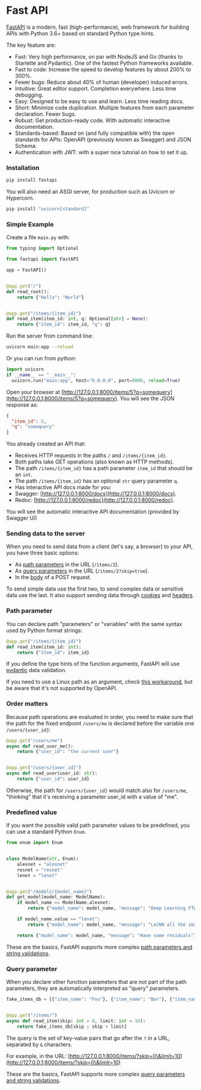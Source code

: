 # Fast API

[FastAPI](https://fastapi.tiangolo.com/) is a modern, fast (high-performance), web framework for building APIs with Python 3.6+ based on standard Python type hints.

The key feature are:

* Fast: Very high performance, on par with NodeJS and Go (thanks to Starlette and Pydantic). One of the fastest Python frameworks available.
* Fast to code: Increase the speed to develop features by about 200% to 300%.
* Fewer bugs: Reduce about 40% of human (developer) induced errors.
* Intuitive: Great editor support. Completion everywhere. Less time debugging.
* Easy: Designed to be easy to use and learn. Less time reading docs.
* Short: Minimize code duplication. Multiple features from each parameter declaration. Fewer bugs.
* Robust: Get production-ready code. With automatic interactive documentation.
* Standards-based: Based on (and fully compatible with) the open standards for APIs: OpenAPI (previously known as Swagger) and JSON Schema.
* Authentication with JWT: with a super nice tutorial on how to set it up.

### Installation

```bash
pip install fastapi
```

You will also need an ASGI server, for production such as Uvicorn or Hypercorn.

```bash
pip install "uvicorn[standard]"
```

### Simple Example

Create a file `main.py` with:

```python
from typing import Optional

from fastapi import FastAPI

app = FastAPI()


@app.get("/")
def read_root():
    return {"Hello": "World"}


@app.get("/items/{item_id}")
def read_item(item_id: int, q: Optional[str] = None):
    return {"item_id": item_id, "q": q}

```

Run the server from command line:

```bash
uvicorn main:app --reload
```

Or you can run from python:

```python
import uvicorn
if __name__ == "__main__":
  uvicorn.run("main:app", host="0.0.0.0", port=8000, reload=True)
```

Open your browser at [http://127.0.0.1:8000/items/5?q=somequery](http://127.0.0.1:8000/items/5?q=somequery). You will see the JSON response as:

```json
{
  "item_id": 5,
  "q": "somequery"
}
```

You already created an API that:

* Receives HTTP requests in the paths `/` and `/items/{item_id}`.
* Both paths take GET operations (also known as HTTP methods).
* The path `/items/{item_id}` has a path parameter `item_id` that should be an `int`.
* The path `/items/{item_id}` has an optional `str` query parameter `q`.
* Has interactive API docs made for you:
* Swagger: [http://127.0.0.1:8000/docs](http://127.0.0.1:8000/docs).
* Redoc: [http://127.0.0.1:8000/redoc](http://127.0.0.1:8000/redoc).

You will see the automatic interactive API documentation (provided by Swagger UI)

### Sending data to the server

When you need to send data from a client (let's say, a browser) to your API, you have three basic options:

* As [path parameters](https://lyz-code.github.io/blue-book/fastapi/#path-parameters) in the URL (`/items/2`).
* As [query parameters](https://lyz-code.github.io/blue-book/fastapi/#query-parameters) in the URL (`/items/2?skip=true`).
* In the [body](https://lyz-code.github.io/blue-book/fastapi/#body-requests) of a POST request.

To send simple data use the first two, to send complex data or sensitive data use the last. It also support sending data through [cookies](https://fastapi.tiangolo.com/tutorial/cookie-params/) and [headers](https://fastapi.tiangolo.com/tutorial/header-params/).

### Path parameter

You can declare path "parameters" or "variables" with the same syntax used by Python format strings:

```python
@app.get("/items/{item_id}")
def read_item(item_id: int):
    return {"item_id": item_id}
```

If you define the type hints of the function arguments, FastAPI will use [pydantic](https://lyz-code.github.io/blue-book/coding/python/pydantic/) data validation.

If you need to use a Linux path as an argument, check [this workaround](https://fastapi.tiangolo.com/tutorial/path-params/#path-parameters-containing-paths), but be aware that it's not supported by OpenAPI.

### Order matters

Because path operations are evaluated in order, you need to make sure that the path for the fixed endpoint `/users/me` is declared before the variable one `/users/{user_id}`:

```python
@app.get("/users/me")
async def read_user_me():
    return {"user_id": "the current user"}


@app.get("/users/{user_id}")
async def read_user(user_id: str):
    return {"user_id": user_id}
```

Otherwise, the path for `/users/{user_id}` would match also for `/users/me`, "thinking" that it's receiving a parameter user\_id with a value of "me".

### Predefined value

If you want the possible valid path parameter values to be predefined, you can use a standard Python `Enum`.

```python
from enum import Enum


class ModelName(str, Enum):
    alexnet = "alexnet"
    resnet = "resnet"
    lenet = "lenet"


@app.get("/models/{model_name}")
def get_model(model_name: ModelName):
    if model_name == ModelName.alexnet:
        return {"model_name": model_name, "message": "Deep Learning FTW!"}

    if model_name.value == "lenet":
        return {"model_name": model_name, "message": "LeCNN all the images"}

    return {"model_name": model_name, "message": "Have some residuals"}
```

These are the basics, FastAPI supports more complex [path parameters and string validations](https://fastapi.tiangolo.com/tutorial/path-params-numeric-validations/).

### Query parameter

When you declare other function parameters that are not part of the path parameters, they are automatically interpreted as "query" parameters.

```python
fake_items_db = [{"item_name": "Foo"}, {"item_name": "Bar"}, {"item_name": "Baz"}]


@app.get("/items/")
async def read_item(skip: int = 0, limit: int = 10):
    return fake_items_db[skip : skip + limit]
```

The query is the set of key-value pairs that go after the `?` in a URL, separated by `&` characters.

For example, in the URL: [http://127.0.0.1:8000/items/?skip=0\&limit=10](http://127.0.0.1:8000/items/?skip=0\&limit=10)

These are the basics, FastAPI supports more complex [query parameters and string validations](https://fastapi.tiangolo.com/tutorial/query-params-str-validations/).
